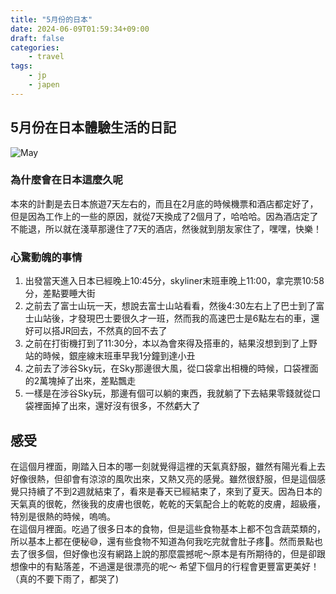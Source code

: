 ```yaml
---
title: "5月份的日本"
date: 2024-06-09T01:59:34+09:00
draft: false
categories:
    - travel
tags:
    - jp
    - japen
---
```


## 5月份在日本體驗生活的日記
![May](/imgs/jp/may.png)

### 為什麼會在日本這麼久呢
本來的計劃是去日本旅遊7天左右的，而且在2月底的時候機票和酒店都定好了，但是因為工作上的一些的原因，就從7天換成了2個月了，哈哈哈。因為酒店定了不能退，所以就在淺草那邊住了7天的酒店，然後就到朋友家住了，嘿嘿，快樂！

### 心驚動魄的事情
1. 出發當天進入日本已經晚上10:45分，skyliner末班車晚上11:00，拿完票10:58分，差點要睡大街
2. 之前去了富士山玩一天，想說去富士山站看看，然後4:30左右上了巴士到了富士山站後，才發現巴士要很久才一班，然而我的高速巴士是6點左右的車，還好可以搭JR回去，不然真的回不去了
3. 之前在打街機打到了11:30分，本以為會來得及搭車的，結果沒想到到了上野站的時候，銀座線末班車早我1分鐘到達小丑
4. 之前去了涉谷Sky玩，在Sky那邊很大風，從口袋拿出相機的時候，口袋裡面的2萬塊掉了出來，差點飄走
5. 一樣是在涉谷Sky玩，那邊有個可以躺的東西，我就躺了下去結果零錢就從口袋裡面掉了出來，還好沒有很多，不然虧大了

## 感受
在這個月裡面，剛踏入日本的哪一刻就覺得這裡的天氣真舒服，雖然有陽光看上去好像很熱，但卻會有涼涼的風吹出來，又熱又亮的感覺。雖然很舒服，但是這個感覺只持續了不到2週就結束了，看來是春天已經結束了，來到了夏天。因為日本的天氣真的很乾，然後我的皮膚也很乾，乾乾的天氣配合上的乾乾的皮膚，超級癢，特別是很熱的時候，嗚嗚。  
在這個月裡面。吃過了很多日本的食物，但是這些食物基本上都不包含蔬菜類的，所以基本上都在便秘😅，還有些食物不知道為何我吃完就會肚子疼🤣。然而景點也去了很多個，但好像也沒有網路上說的那麼震撼呢～原本是有所期待的，但是卻跟想像中的有點落差，不過還是很漂亮的呢～ 希望下個月的行程會更豐富更美好！（真的不要下雨了，都哭了)